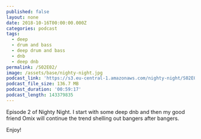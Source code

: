 ```yaml
---
published: false
layout: none
date: 2018-10-16T00:00:00.000Z
categories: podcast
tags:
  - deep
  - drum and bass
  - deep drum and bass
  - dnb
  - deep dnb
permalink: /S02E02/
image: /assets/base/nighty-night.jpg
podcast_link: 'https://s3.eu-central-1.amazonaws.com/nighty-night/S02E02.mp3'
podcast_file_size: 136.7 MB
podcast_duration: '00:59:17'
podcast_length: 143379835
---
```

Episode 2 of Nighty Night. I start with some deep dnb and then my good friend Omix will continue the trend shelling out bangers after bangers. 

Enjoy!